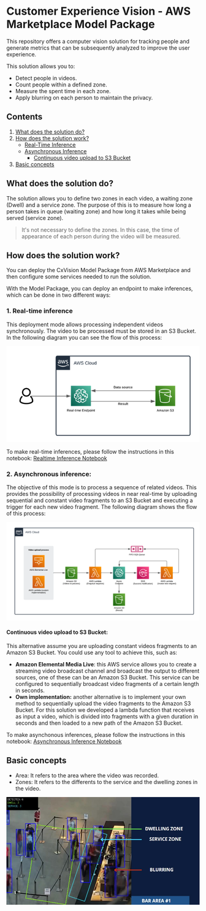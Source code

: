 # Customer Experience Vision - AWS Marketplace Model Package

This repository offers a computer vision solution for tracking people and generate metrics that can be subsequently analyzed to improve the user experience.

This solution allows you to:

* Detect people in videos.
* Count people within a defined zone.
* Measure the spent time in each zone.
* Apply blurring on each person to maintain the privacy.


## Contents

1. [What does the solution do?](#What-does-the-solution-do?)
2. [How does the solution work?](#How-does-the-solution-work?)
    - [Real-Time Inference](#1.-Real-time-inference)
    - [Asynchronous Inference](#2.-Asynchronous-inference)
        - [Continuous video upload to S3 Bucket](#Continuous-video-upload-to-S3-Bucket)
3. [Basic concepts](#4.-Create-an-endpoint-and-perform-inferences)

## What does the solution do?

The solution allows you to define two zones in each video, a waiting zone (Dwell) and a service zone. The purpose of this is to measure how long a person takes in queue (waiting zone) and how long it takes while being served (service zone). 

> It's not necessary to define the zones. In this case, the time of appearance of each person during the video will be measured.

## How does the solution work?

You can deploy the CxVision Model Package from AWS Marketplace and then configure some services needed to run the solution.

With the Model Package, you can deploy an endpoint to make inferences, which can be done in two different ways:

### 1. Real-time inference
This deployment mode allows processing independent videos synchronously. The video to be processed must be stored in an S3 Bucket. In the following diagram you can see the flow of this process:

![Realtime-Inference](./imgs/realtime-inference.png)

To make real-time inferences, please follow the instructions in this notebook: [Realtime Inference Notebook](./RealTimeInference.ipynb)


### 2. Asynchronous inference:
The objective of this mode is to process a sequence of related videos. This provides the possibility of processing videos in near real-time by uploading sequential and constant video fragments to an S3 Bucket and executing a trigger for each new video fragment. The following diagram shows the flow of this process:

![Asynchronous-Inference](./imgs/asynchronous-inference.png)

#### Continuous video upload to S3 Bucket:
This alternative assume you are uploading constant videos fragments to an Amazon S3 Bucket. You could use any tool to achieve this, such as:

* **Amazon Elemental Media Live**: this AWS service allows you to create a streaming video broadcast channel and broadcast the output to different sources, one of these can be an Amazon S3 Bucket. This service can be configured to sequentially broadcast video fragments of a certain length in seconds.
* **Own implementation:** another alternative is to implement your own method to sequentially upload the video fragments to the Amazon S3 Bucket. For this solution we developed a lambda function that receives as input a video, which is divided into fragments with a given duration in seconds and then loaded to a new path of the Amazon S3 Bucket.

To make asynchonous inferences, please follow the instructions in this notebook:  [Asynchronous Inference Notebook](./AsynchronousInference.ipynb)

## Basic concepts

* Area: It refers to the area where the video was recorded. 
* Zones: It refers to the differents to the service and the dwelling zones in the video. 

![Area And Zones Example](/imgs/zones-example.jpg)





